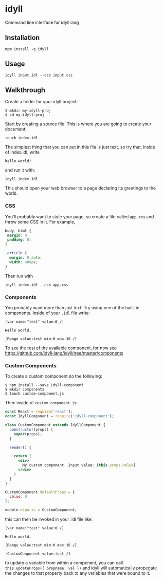# idyll
Command line interface for idyll lang

## Installation

```
npm install -g idyll
```

## Usage

```
idyll input.idl --css input.css
```

## Walkthrough

Create a folder for your idyll project:

```
$ mkdir my-idyll-proj
$ cd my-idyll-proj
```

Start by creating a source file. This is where you are going 
to create your document:

```
touch index.idl
```

The simplest thing that you can put in this file is just 
text, so try that. Inside of index.idl, write

```
hello world!
```

and run it with:

```
idyll index.idl
```

This should open your web browser to a page declaring its greetings to the world. 

### CSS 

You'll probably want to style your page, so create a file called `app.css` and 
throw some CSS in it. For example, 

```css
body, html {
 margin: 0;
 padding: 0; 
}

.article {
  margin: 0 auto;
  width: 400px;
}
```

Then run with 

```
idyll index.idl --css app.css
```

### Components

You probably want more than just text! Try using one of the built-in components. Inside of 
your `.idl` file write:


```
[var name:"test" value:0 /]

Hello world.

[Range value:test min:0 max:10 /]
```

To see the rest of the available component, for now see https://github.com/idyll-lang/idyll/tree/master/components

### Custom Components

To create a custom component do the following:

```
$ npm install --save idyll-component
$ mkdir components
$ touch custom-component.js
```

Then inside of `custom-component.js`:

```jsx
const React = require('react');
const IdyllComponent = require('idyll-component');

class CustomComponent extends IdyllComponent {
  constructor(props) {
    super(props);
  }

  render() {

    return (
      <div>
        My custom component. Input value: {this.props.value}
      </div>
    )
  }
}

CustomComponent.defaultProps = {
  value: 0
};

module.exports = CustomComponent;

```

this can then be invoked in your .idl file like:

```
[var name:"test" value:0 /]

Hello world.

[Range value:test min:0 max:10 /]

[CustomComponent value:test /]
```

to update a variable from within a component, you can call `this.updateProps({ propname: val })` and idyll will automatically propegate the changes to that property back to any variables that were bound to it.




